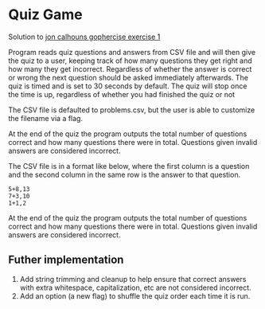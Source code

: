 # Quiz Game

Solution to [jon calhouns gophercise exercise 1](https://github.com/gophercises/quiz)

Program reads quiz questions and answers from CSV file and will then give the quiz to a user, keeping track of how many questions they get right and how many they get incorrect. Regardless of whether the answer is correct or wrong the next question should be asked immediately afterwards. The quiz is timed and is set to 30 seconds by default. The quiz will stop once the time is up, regardless of whether you had finished the quiz or not

The CSV file is defaulted to problems.csv, but the user is able to customize the filename via a flag.

At the end of the quiz the program outputs the total number of questions correct and how many questions there were in total. Questions given invalid answers are considered incorrect.

The CSV file is in a format like below, where the first column is a question and the second column in the same row is the answer to that question.

```
5+8,13
7+3,10
1+1,2
```

At the end of the quiz the program outputs the total number of questions correct and how many questions there were in total. Questions given invalid answers are considered incorrect.

## Futher implementation

1. Add string trimming and cleanup to help ensure that correct answers with extra whitespace, capitalization, etc are not considered incorrect. 
2. Add an option (a new flag) to shuffle the quiz order each time it is run.